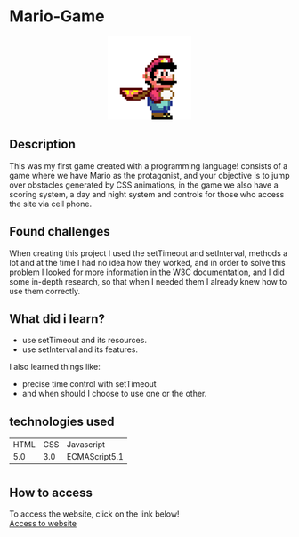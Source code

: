 # Mario-Game

<p align="center">
 <img width="150" src="src/imagens/mario.gif">
</p>

## Description

 This was my first game created with a programming language! consists of a game where we have Mario as the protagonist, and your objective is to jump over obstacles generated by CSS animations, in the game we also have a scoring system, a day and night system and controls for those who access the site via cell phone.

## Found challenges

 When creating this project I used the setTimeout and setInterval, methods a lot and at the time I had no idea how they worked, and in order to solve this problem I looked for more information in the W3C documentation, and I did some in-depth research, so that when I needed them I already knew how to use them correctly.

## What did i learn?

 - use setTimeout and its resources.
 - use setInterval and its features.

I also learned things like:
 - precise time control with setTimeout
 - and when should I choose to use one or the other.

## technologies used

<table>
  <tr>
    <td>HTML</td>
    <td>CSS</td>
    <td>Javascript</td>
  </tr>
  <tr>
    <td>5.0</td>
    <td>3.0</td>
    <td>ECMAScript5.1</td>
  </tr>
</table>

#

## How to access

To access the website, click on the link below! <br>
<a href="https://filipi-pinheiro.github.io/Mario-Game/" target="_black">Access to website</a>
